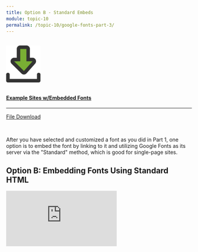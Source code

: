 ```yaml
---
title: Option B - Standard Embeds
module: topic-10
permalink: /topic-10/google-fonts-part-3/
---
```


<div class="divider-heading"></div>

<!--
<span class="label label-warning">LOAD TIME:</span> This page contains embedded interactive content. It may take 3-10 seconds to load completely.
-->

<br />

<div class="row text-center">
    <div class="col-lg-4">
        <div class="bs-component">
          <div class="list-group">
              <a href="../ex-files/sites-ex-embed-fonts.zip" class="list-group-item">
                <img src="../img/hw-icon-download.svg" style="max-height: 100px; margin: auto; margin-bottom: 10px;" />
                  <h4 class="list-group-item-heading">Example Sites w/Embedded Fonts</h4>
                  <hr>
                  <p class="list-group-item-text"><i class="fa fa-copy" aria-hidden="true"></i> File Download</p>
              </a>
            </div>
        </div>
    </div>
</div>

<br />

After you have selected and customized a font as you did in Part 1, one option is to embed the font by linking to it and utilizing Google Fonts as its server via the "Standard" method, which is good for single-page sites.

## Option B: Embedding Fonts Using Standard HTML

<div class="embed-responsive embed-responsive-16by9"><iframe class="embed-responsive-item" src="https://www.youtube.com/embed/iYU0A8_zKAY" frameborder="0" allowfullscreen></iframe></div>

<!--
<iframe src="https://umontanamediaarts.com/MART341/wp-admin/admin-ajax.php?action=h5p_embed&id=30" width="877" height="454" frameborder="0" allowfullscreen="allowfullscreen"></iframe><script src="https://umontanamediaarts.com/MART341/wp-content/plugins/h5p/h5p-php-library/js/h5p-resizer.js" charset="UTF-8"></script>

<a href="https://umontanamediaarts.com/MART341/wp-admin/admin-ajax.php?action=h5p_embed&id=30" target="_new">View Larger</a>
-->
